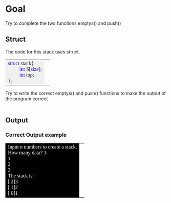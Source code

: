# Goal
Try to complete the two functions emptys() and push()

## Struct
The code for this stack uses struct.
<table>
<tr>
    <td bgcolor=#F0F0F0><font face="Consolas">
        <font color=blue>struct </font>stack{</br>
        &emsp;&emsp;<font color=blue>    int </font>S[<font color=blue>size</font>];</br>
        &emsp;&emsp;<font color=blue>    int </font>top;</br>
        };</br>
    </font><td>
</tr>
</table>
Try to write the correct emptys() and push() functions to make the output of the program correct</br>
</br>

## Output
### Correct Output example 
<table>
<tr>
    <td bgcolor=black><font color=white face="Consolas">
    Input n numbers to create a stack.</br>
    How many data? 3</br>
    1</br>
    2</br>
    3</br>
    The stack is: </br>
    [ 2]3</br>
    [ 1]2</br>
    [ 0]1</br>
    </font><td>
</tr>
</table>
